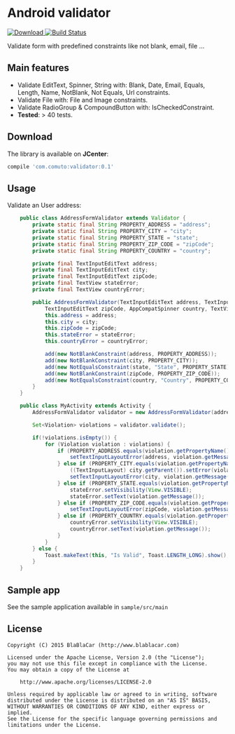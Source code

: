 # Android validator

[ ![Download](https://api.bintray.com/packages/blablacar/maven/android-validator/images/download.svg) ](https://bintray.com/blablacar/maven/android-validator/_latestVersion)
[![Build Status](https://travis-ci.org/blablacar/android-validator.svg?branch=master)](https://travis-ci.org/blablacar/android-validator)

Validate form with predefined constraints like not blank, email, file ...

## Main features

- Validate EditText, Spinner, String with: Blank, Date, Email, Equals, Length, Name, NotBlank, Not Equals, Url constraints.
- Validate File with: File and Image constraints.
- Validate RadioGroup & CompoundButton with: IsCheckedConstraint.
- **Tested**: > 40 tests.

## Download
The library is available on **JCenter**:
```gradle
compile 'com.comuto:validator:0.1'
```

## Usage

Validate an User address:

```java
    public class AddressFormValidator extends Validator {
        private static final String PROPERTY_ADDRESS = "address";
        private static final String PROPERTY_CITY = "city";
        private static final String PROPERTY_STATE = "state";
        private static final String PROPERTY_ZIP_CODE = "zipCode";
        private static final String PROPERTY_COUNTRY = "country";

        private final TextInputEditText address;
        private final TextInputEditText city;
        private final TextInputEditText zipCode;
        private final TextView stateError;
        private final TextView countryError;

        public AddressFormValidator(TextInputEditText address, TextInputEditText city, AppCompatSpinner state,
            TextInputEditText zipCode, AppCompatSpinner country, TextView stateError, TextView countryError) {
            this.address = address;
            this.city = city;
            this.zipCode = zipCode;
            this.stateError = stateError;
            this.countryError = countryError;

            add(new NotBlankConstraint(address, PROPERTY_ADDRESS));
            add(new NotBlankConstraint(city, PROPERTY_CITY));
            add(new NotEqualsConstraint(state, "State", PROPERTY_STATE));
            add(new NotBlankConstraint(zipCode, PROPERTY_ZIP_CODE));
            add(new NotEqualsConstraint(country, "Country", PROPERTY_COUNTRY));
        }
    }
```

```java
    public class MyActivity extends Activity {
        AddressFormValidator validator = new AddressFormValidator(address, city, state, zipCode, country, stateError, countryError);

        Set<Violation> violations = validator.validate();

        if(!violations.isEmpty()) {
            for (Violation violation : violations) {
                if (PROPERTY_ADDRESS.equals(violation.getPropertyName())) {
                    setTextInputLayoutError(address, violation.getMessage());
                } else if (PROPERTY_CITY.equals(violation.getPropertyName())) {
                    ((TextInputLayout) city.getParent()).setError(violation.getMessage());
                    setTextInputLayoutError(city, violation.getMessage());
                } else if (PROPERTY_STATE.equals(violation.getPropertyName())) {
                    stateError.setVisibility(View.VISIBLE);
                    stateError.setText(violation.getMessage());
                } else if (PROPERTY_ZIP_CODE.equals(violation.getPropertyName())) {
                    setTextInputLayoutError(zipCode, violation.getMessage());
                } else if (PROPERTY_COUNTRY.equals(violation.getPropertyName())) {
                    countryError.setVisibility(View.VISIBLE);
                    countryError.setText(violation.getMessage());
                }
            }
        } else {
            Toast.makeText(this, "Is Valid", Toast.LENGTH_LONG).show();
        }
    }
```

## Sample app

See the sample application available in `sample/src/main`

## License

    Copyright (C) 2015 BlaBlaCar (http://www.blablacar.com)

    Licensed under the Apache License, Version 2.0 (the "License");
    you may not use this file except in compliance with the License.
    You may obtain a copy of the License at

        http://www.apache.org/licenses/LICENSE-2.0

    Unless required by applicable law or agreed to in writing, software
    distributed under the License is distributed on an "AS IS" BASIS,
    WITHOUT WARRANTIES OR CONDITIONS OF ANY KIND, either express or implied.
    See the License for the specific language governing permissions and
    limitations under the License.